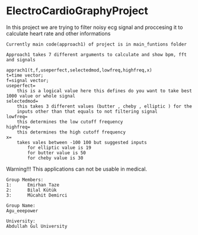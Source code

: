 # ElectroCardioGraphyProject
In this project we are trying to filter noisy ecg signal 
and proccesing it to calculate heart rate and other informations

    Currently main code(approach1) of project is in main_funtions folder 
    
    Approach1 takes 7 different arguments to calculate and show bpm, fft and signals
    
    apprach1(t,f,useperfect,selectedmod,lowfreq,highfreq,x)
    t=time vector;
    f=signal vector;
    useperfect= 
        this is a logical value here this defines do you want to take best 1000 value or whole signal
    selectedmod=
        this takes 3 different values (butter , cheby , elliptic ) for the 
        inputs other than that equals to not filtering signal
    lowfreq=
        this determines the low cutoff frequency
    highfreq=
        this determines the high cutoff frequency
    x=
        takes vales between -100 100 but suggested inputs
            for elliptic value is 19
            for butter value is 50
            for cheby value is 30

Warning!!! This applications can not be usable in medical.

    Group Members:
    1:      Emirhan Taze
    2:      Bilal Kütük
    3:      Mücahit Demirci

    Group Name:
    Agu_eeepower

    University:
    Abdullah Gul University
